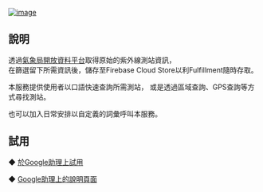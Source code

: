  [![image](https://lh3.googleusercontent.com/tFLlLU7i_2G20MQdyc2cslBtZfxXKvSHbQfe42DT4A5q6iSUNxSeh7jxzBQUuiv-XuC83NOwnTGy=s81)](https://assistant.google.com/services/a/uid/00000008b2c308d2)
  
說明
-------
  透過[氣象局開放資料平台](https://opendata.cwb.gov.tw/index)取得原始的紫外線測站資訊，  
  在篩選留下所需資訊後，儲存至Firebase Cloud Store以利Fulfillment隨時存取。
  
  本服務提供使用者以口語快速查詢所需測站，
  或是透過區域查詢、GPS查詢等方式尋找測站。
   
  也可以加入日常安排以自定義的詞彙呼叫本服務。
  
試用
------- 
◆ [於Google助理上試用](https://assistant.google.com/services/invoke/uid/00000008b2c308d2)
  
◆ [Google助理上的說明頁面](https://assistant.google.com/services/a/uid/00000008b2c308d2)
